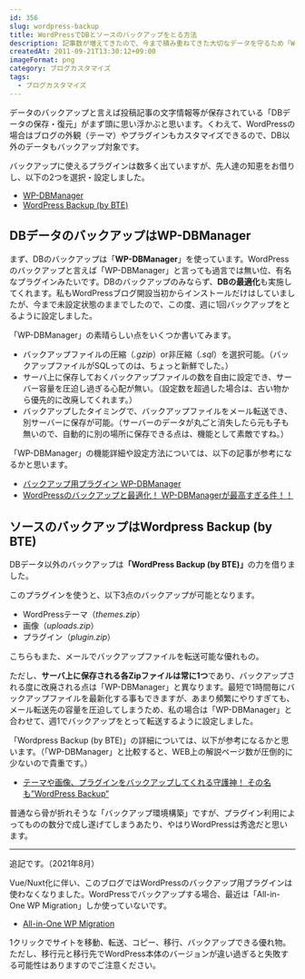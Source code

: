 ```yaml
---
id: 356
slug: wordpress-backup
title: WordPressでDBとソースのバックアップをとる方法
description: 記事数が増えてきたので、今まで積み重ねてきた大切なデータを守るため「WordPressのバックアップ環境」を整えました。プラグインを使って行うバックアップのやり方を説明します。
createdAt: 2011-09-21T13:30:12+09:00
imageFormat: png
category: ブログカスタマイズ
tags:
  - ブログカスタマイズ
---
```


データのバックアップと言えば投稿記事の文字情報等が保存されている「DBデータの保存・復元」がまず頭に思い浮かぶと思います。くわえて、WordPressの場合はブログの外観（テーマ）やプラグインもカスタマイズできるので、DB以外のデータもバックアップ対象です。

バックアップに使えるプラグインは数多く出ていますが、先人達の知恵をお借りし、以下の2つを選択・設定しました。

* <a href="http://wordpress.org/extend/plugins/wp-dbmanager/" target="_blank">WP-DBManager</a>
* <a href="http://www.blogtrafficexchange.com/wordpress-backup/" target="_blank">WordPress Backup (by BTE)</a>

## DBデータのバックアップはWP-DBManager

まず、DBのバックアップは「**WP-DBManager**」を使っています。WordPressのバックアップと言えば「WP-DBManager」と言っても過言では無い位、有名なプラグインみたいです。DBのバックアップのみならず、<strong>DBの最適化</strong>も実施してくれます。私もWordPressブログ開設当初からインストールだけはしていましたが、今まで未設定状態のままでしたので、この度、週に1回バックアップをとるように設定しました。

「WP-DBManager」の素晴らしい点をいくつか書いてみます。

* バックアップファイルの圧縮（<em>.gzip</em>）or非圧縮（<em>.sql</em>）を選択可能。（バックアップファイルがSQLってのは、ちょっと新鮮でした。）
* サーバ上に保存しておくバックアップファイルの数を自由に設定でき、サーバー容量を圧迫し過ぎる心配が無い。（設定数を超過した場合は、古い物から優先的に改廃してくれます。）
* バックアップしたタイミングで、バックアップファイルをメール転送でき、別サーバーに保存が可能。（サーバーのデータが丸ごと消失したら元も子も無いので、自動的に別の場所に保存できる点は、機能として素敵ですね。）

「WP-DBManager」の機能詳細や設定方法については、以下の記事が参考になるかと思います。

* <a href="http://wordpress.org/plugins/wp-dbmanager/" target="_blank">バックアップ用プラグイン WP-DBManager</a>
* <a href="http://www.ttcbn.net/no_second_life/archives/8281" target="_blank">WordPressのバックアップと最適化！ WP-DBManagerが最高すぎる件！！</a>

## ソースのバックアップはWordpress Backup (by BTE)

DBデータ以外のバックアップは<strong>「WordPress Backup (by BTE)」</strong>の力を借りました。

このプラグインを使うと、以下3点のバックアップが可能となります。

* WordPressテーマ（_themes.zip_）
* 画像（_uploads.zip_）
* プラグイン（_plugin.zip_）

こちらもまた、メールでバックアップファイルを転送可能な優れもの。

ただし、<strong>サーバ上に保存される各Zipファイルは常に1つ</strong>であり、バックアップされる度に改廃される点は「WP-DBManager」と異なります。最短で1時間毎にバックアップファイルを最新化する事もできますが、あまり頻繁にやりすぎても、メール転送先の容量を圧迫してしまうため、私の場合は「WP-DBManager」と合わせて、週1でバックアップをとって転送するように設定しました。

「Wordpress Backup (by BTE)」の詳細については、以下が参考になるかと思います。（「WP-DBManager」と比較すると、WEB上の解説ページ数が圧倒的に少ないので貴重です。）

* <a href="http://www.ttcbn.net/no_second_life/archives/10840" target="_blank">テーマや画像、プラグインをバックアップしてくれる守護神！ その名も”WordPress Backup”</a>

普通なら骨が折れそうな「バックアップ環境構築」ですが、プラグイン利用によってものの数分で成し遂げてしまうあたり、やはりWordPressは秀逸だと思います。

* * *

追記です。（2021年8月）

Vue/Nuxt化に伴い、このブログではWordPressのバックアップ用プラグインは使わなくなりました。WordPressでバックアップする場合、最近は「All-in-One WP Migration」しか使っていないです。

* <a href="https://ja.wordpress.org/plugins/all-in-one-wp-migration/" target="_blank">All-in-One WP Migration</a>

1クリックでサイトを移動、転送、コピー、移行、バックアップできる優れ物。ただし、移行元と移行先でWordPress本体のバージョンが違い過ぎると失敗する可能性はありますのでご注意ください。
